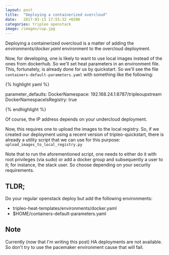 ```yaml
---
layout: post
title:  "Deploying a containerized overcloud"
date:   2017-03-13 17:55:32 +0200
categories: tripleo openstack
image: /images/cup.jpg
---
```


Deploying a containerized overcloud is a matter of adding the
_environments/docker.yaml_ environment to the overcloud deployment.

Now, for developing, one is likely to want to use local images instead of the
ones from dockerhub. So we'll set heat parameters in an environment file. This,
fortunately, is already done for us by quickstart. So we'll see the file
`containers-default-parameters.yaml` with something like the following:

{% highlight yaml %}

parameter_defaults:
  DockerNamespace: 192.168.24.1:8787/tripleoupstream
  DockerNamespaceIsRegistry: true

{% endhighlight %}

Of course, the IP address depends on your undercloud deployment.

Now, this requires one to upload the images to the local registry. So, if we
created our deployment using a recent version of tripleo-quickstart, there is
already a utility script that we can use for this purpose:
`upload_images_to_local_registry.py`

Note that to run the aforementioned script, one needs to either do it with root
privileges (via sudo) or add a docker group and subsequently a user to it; for
instance, the stack user. So choose depending on your security requirements.

## TLDR;

Do your regular openstack deploy but add the following environments:

* tripleo-heat-templates/environments/docker.yaml
* $HOME/containers-default-parameters.yaml

## Note

Currently (now that I'm writing this post) HA deployments are not available. So
don't try to use the pacemaker environment cause that will fail.
